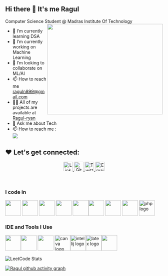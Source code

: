 ## Hi there 👋 It's me Ragul

Computer Science Student @ Madras Institute Of Technology
<img align="right" width="370" height="290" src="https://i.pinimg.com/originals/47/f0/34/47f0342cec72b800463bf003eac1257e.gif">
- 🌱 I’m currently learning DSA
- 🔭 I’m currently working on Machine Learning 
- 👯 I’m looking to collaborate on ML/AI
-  📫 How to reach me raguln899@gmail.com
- 👨‍💻 All of my projects are available at [Ragul-ryan](https://github.com/RAGUL-ryan)
- 💬 Ask me about Tech
- 📫 How to reach me :
<br /> [<img src="https://img.shields.io/badge/LinkedIn-0077B5?style=for-the-badge&logo=linkedin&logoColor=white" />](https://www.linkedin.com/in/ragul-n-b83b27223/)

## ❤️ Let's get connected:

<p align="center">
  
  <a href="https://www.linkedin.com/in/ragul-n-b83b27223/" target="_blank">
    <img alt="LinkedIn" src="https://img.shields.io/badge/linkedin-%230077B5.svg?&style=for-the-badge&logo=linkedin&logoColor=white"  height="30px"/>
  </a> 
  <a href="https://github.com/RAGUL-ryan" target="_blank">
    <img alt="Github" src="https://img.shields.io/badge/GitHub-100000?style=for-the-badge&logo=github&logoColor=white"  height="30px"/>
  </a> 
  <a href="https://x.com/ragul31255_n" target="_blank">
    <img alt="Twitter" src="https://img.shields.io/badge/twitter-%231DA1F2.svg?&style=for-the-badge&logo=twitter&logoColor=white"  height="30px"/>
  </a> 
  <a href="mailto:raguln899@gmail.com" target="_blank">
    <img alt="Email" src="https://img.shields.io/badge/Gmail-D14836?style=for-the-badge&logo=gmail&logoColor=white"  height="30px"/>
  </a>
</p>

<br>


### I code in
<img height="50" width="50" src="https://img.icons8.com/color/48/000000/c-programming.png" />  <img height="50" width="50" src="https://img.icons8.com/color/48/000000/c-plus-plus-logo.png" /> <img height="50" width="50" src="https://img.icons8.com/color/48/000000/python.png" />  <img height="50" width="50" src="https://img.icons8.com/color/48/000000/java-coffee-cup-logo.png" /> <img height="50" width="50" src="https://img.icons8.com/color/48/000000/html-5.png" /><img height="50" width="50" src="https://img.icons8.com/color/48/000000/css3.png" /> <img height="50" width="50" src="https://img.icons8.com/color/48/000000/javascript.png"/> <img height="50" width="50" src="https://img.icons8.com/color/48/000000/mysql-logo.png"/>  <img height="50" width="50" src="https://skillicons.dev/icons?i=php" height="40" alt="php logo"/>

### IDE and Tools I Use
<img height="50" width="50" src="https://img.icons8.com/color/48/000000/visual-studio-code-2019.png"/><img height="50" width="50" src="https://img.icons8.com/color/50/000000/git.png"/>  <img height="50"  width="50" src="https://img.icons8.com/officel/480/null/java-eclipse.png"/> <img  height="50" width="50" src="https://cdn.jsdelivr.net/gh/devicons/devicon/icons/canva/canva-original.svg"  alt="canva logo"  /><img height="50" width="50" src="https://cdn.jsdelivr.net/gh/devicons/devicon/icons/intellij/intellij-original.svg"  alt="intellij logo"  /><img height="50" width="50" src="https://skillicons.dev/icons?i=latex"  alt="latex logo" /><img height="50" width="50" src="https://img.icons8.com/color/48/000000/pycharm.png"/> 


![LeetCode Stats](https://leetcard.jacoblin.cool/Ragul_Ryan?theme=dark&font=Passions%20Conflict)



[![Ragul github activity graph](https://github-readme-activity-graph.vercel.app/graph?username=RAGUL-ryan&bg_color=000000&color=f5f5f5&line=ea0606&point=040101&area=true&hide_border=true)](https://github.com/ashutosh00710/github-readme-activity-graph)

